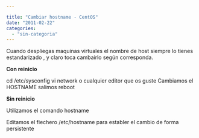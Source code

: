```yaml
---

title: "Cambiar hostname - CentOS"
date: "2011-02-22"
categories: 
  - "sin-categoria"
---
```


Cuando despliegas maquinas virtuales el nombre de host siempre lo tienes estandarizado , y claro toca cambairlo según corresponda.

**Con reinicio**

cd /etc/sysconfig vi network o cualquier editor que os guste Cambiamos el HOSTNAME salimos reboot

**Sin reinicio**

Utilizamos el comando hostname

Editamos el fiechero /etc/hostname para establer el cambio de forma persistente
